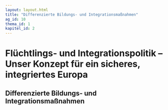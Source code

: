 ```yaml
---
layout: layout.html
title: "Differenzierte Bildungs- und Integrationsmaßnahmen"
ag_id: 10
thema_id: 1
kapitel_id: 2
---
```


# Flüchtlings- und Integrationspolitik – Unser Konzept für ein sicheres, integriertes Europa

## Differenzierte Bildungs- und Integrationsmaßnahmen

